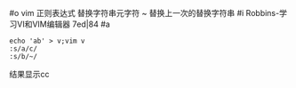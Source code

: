  #o
vim 正则表达式 替换字符串元字符 ~ 替换上一次的替换字符串
#i
Robbins-学习VI和VIM编辑器 7ed|84
#a
```
echo 'ab' > v;vim v
:s/a/c/
:s/b/~/
```
结果显示cc
